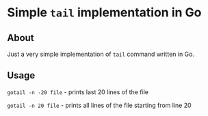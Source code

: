 # Simple `tail` implementation in Go 

## About
Just a very simple implementation of `tail` command written in Go.

## Usage
`gotail -n -20 file` - prints last 20 lines of the file

`gotail -n 20 file` - prints all lines of the file starting from line 20